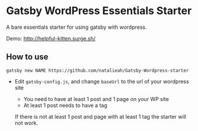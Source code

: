 # Gatsby WordPress Essentials Starter
A bare essentials starter for using gatsby with wordpress.

Demo: http://helpful-kitten.surge.sh/

## How to use

    gatsby new NAME https://github.com/natalieah/Gatsby-Wordpress-starter

* Edit `gatsby-config.js`, and change `baseUrl` to the url of your wordpress site
  - You need to have at least 1 post and 1 page on your WP site
  - At least 1 post needs to have a tag

  If there is not at least 1 post and page with at least 1 tag the starter will not work.
